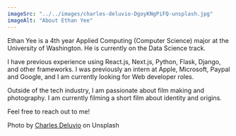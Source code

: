 ```yaml
---
imageSrc: "../../images/charles-deluvio-DgoyKNgPiFQ-unsplash.jpg"
imageAlt: "About Ethan Yee"
---
```


Ethan Yee is a 4th year Applied Computing (Computer Science) major at the University of Washington. He is currently on the Data Science track.

I have previous experience using React.js, Next.js, Python, Flask, Django, and other frameworks. I was previously an intern at Apple, Microsoft, Paypal and Google, and I am currently looking for Web developer roles.

Outside of the tech industry, I am passionate about film making and photography. I am currently filming a short film about identity and origins.

Feel free to reach out to me!

Photo by <a href="https://unsplash.com/@charlesdeluvio?utm_source=unsplash&utm_medium=referral&utm_content=creditCopyText" target="_blank" rel="nofollow noopener noreferrer" aria-label="External Link"><u>Charles Deluvio</u></a> on Unsplash
